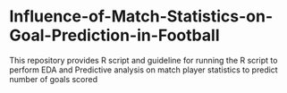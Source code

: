 # Influence-of-Match-Statistics-on-Goal-Prediction-in-Football
This repository provides R script and guideline for running the R script to perform EDA and Predictive analysis on match player statistics to predict number of goals scored
